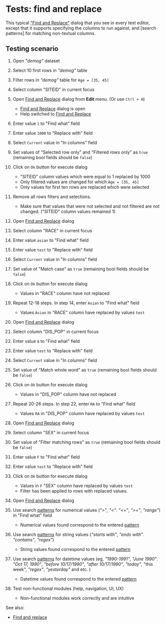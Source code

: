 <!-- TITLE: Tests: Find and replace -->
<!-- SUBTITLE: -->

# Tests: find and replace

This typical ["Find and Replace"](find-and-replace-test.md) dialog that you see in every text editor, except that
it supports specifying the columns to run against, and \[search patterns\] for matching non-textual columns.

## Testing scenario

1. Open *"demog"* dataset

1. Select 10 first rows in *"demog"* table

1. Filter rows in *"demog"* table for ```Age = [35, 45]```

1. Select column "SITEID" in current focus

1. Open [Find and Replace](find-and-replace-test.md) dialog from **Edit** menu. (Or use ```Ctrl + H```)
   * [Find and Replace](find-and-replace-test.md) dialog is open
   * Help switched to [Find and Replace](find-and-replace-test.md)

1. Enter value ```1``` to "Find what" field

1. Enter value ```1000``` to "Replace with" field

1. Select ```Current``` value in "In columns" field

1. Set values of "Selected row only" and "Filtered rows only" as ```true``` (remaining bool fields should be ```false```)

1. Click on ```Ok``` button for execute dialog
   * "SITEID" column values which were equal to 1 replaced by 1000
   * Only filtered values ​​are changed for which ```Age = [35, 45]```
   * Only values ​​for first ten rows are replaced which were selected
   
1. Remove all rows filters and  selections. 
   * Make sure that values ​​that were not selected and not filtered are not changed. ("SITEID" column values remained 1)   

1. Open [Find and Replace](find-and-replace-test.md) dialog 
   
1. Select column "RACE" in current focus  

1. Enter value ```asian``` to "Find what" field

1. Enter value ```test``` to "Replace with" field

1. Select ```Current``` value in "In columns" field

1. Set value of "Match case" as ```true``` (remaining bool fields should be ```false```)

1. Click on ```Ok``` button for execute dialog
   * Values ​​in "RACE" column have not replaced

1. Repeat 12-18 steps. In step 14, enter ```Asian``` to "Find what" field 
    * Values ```Asian``` ​​in "RACE" column have replaced by values ```test```

1. Open [Find and Replace](find-and-replace-test.md) dialog 

1. Select column "DIS_POP" in current focus  

1. Enter value ```A``` to "Find what" field

1. Enter value ```test``` to "Replace with" field

1. Select ```Current``` value in "In columns" field

1. Set value of "Match whole word" as ```true``` (remaining bool fields should be ```false```)

1. Click on ```Ok``` button for execute dialog
   * Values ​​in "DIS_POP" column have not replaced

1. Repeat 20-26 steps. In step 22, enter ```RA``` to "Find what" field 
    * Values ```RA``` ​​in "DIS_POP" column have replaced by values ```test```

1. Open [Find and Replace](find-and-replace-test.md) dialog 

1. Select column "SEX" in current focus

1. Set value of "Filter matching rows" as ```true``` (remaining bool fields should be ```false```)   

1. Enter value ```F``` to "Find what" field

1. Enter value ```test``` to "Replace with" field

1. Click on ```Ok``` button for execute dialog
   * Values ​​in ```F```  "SEX" column have replaced by values ```test```
   * Filter has been applied to rows with replaced values.

1. Open [Find and Replace](find-and-replace-test.md) dialog 
   
1. Use search [patterns](../explore/data-search-patterns.md)  for numerical values (*">"*, *"<"*. *"<="*, *">="*, *"range"*) in "Find what" field
   * Numerical values ​​found correspond to the entered [pattern](../explore/data-search-patterns.md)
   
1. Use search [patterns](../explore/data-search-patterns.md)  for string values (*"starts with"*, *"ends with"*. *"contains"*, *"regex"*)
   * String values ​​found correspond to the entered [pattern](../explore/data-search-patterns.md)
   
1. Use search [patterns](../explore/data-search-patterns.md)  for datetime values (eg, *"1990-1991"*, *"June 1990"*. *"Oct 17, 1990"*, *"before 10/17/1990"*, *"after 10/17/1990"*, *"today"*, "this week", *"regex"*, *"yesterday"* and etc. )
    * Datetime values ​​found correspond to the entered [pattern](../explore/data-search-patterns.md)

1. Test non-functional modules (help, navigation, UI, UX)
   * Non-functional modules work correctly and are intuitive


See also:
 * [Find and replace](find-and-replace.md)
